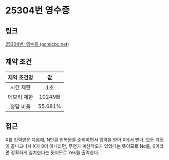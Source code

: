 # 25304번 영수증

## 링크

[25304번: 영수증 (acmicpc.net)](https://www.acmicpc.net/problem/25304)

## 제약 조건

| 제약 조건명 |   값    |
| :---------: | :-----: |
|  시간 제한  |   1초   |
| 메모리 제한 | 1024MB  |
|  정답 비율  | 55.681% |

## 접근

X를 입력받은 다음에, N만큼 반복문을 순회하면서 입력을 받아 X에서 뺀다. 모든 과정이 끝나고나서 X가 0이 아니라면, 무언가 계산착오가 있었다는 뜻이므로 No를, 0이라면 정확하게 일치한다는 뜻이므로 Yes를 출력한다.

